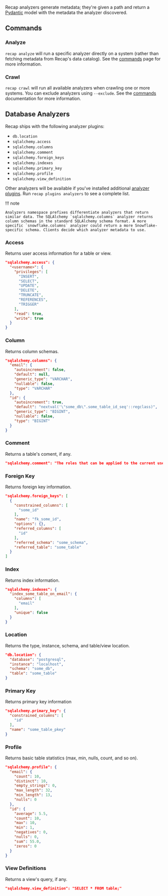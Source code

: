 Recap analyzers generate metadata; they're given a path and return a [Pydantic](https://pydantic.dev) model with the metadata the analyzer discovered.

## Commands

### Analyze

`recap analyze` will run a specific analyzer directly on a system (rather than fetching metadata from Recap's data catalog). See the [commands](commands.md#analyze) page for more information.

### Crawl

`recap crawl` will run all available analyzers when crawling one or more systems. You can exclude analyzers using `--exclude`. See the [commands](commands.md#crawl) documentation for more information.

## Database Analyzers

Recap ships with the following analyzer plugins:

* `db.location`
* `sqlalchemy.access`
* `sqlalchemy.columns`
* `sqlalchemy.comment`
* `sqlalchemy.foreign_keys`
* `sqlalchemy.indexes`
* `sqlalchemy.primary_key`
* `sqlalchemy.profile`
* `sqlalchemy.view_definition`

Other analyzers will be available if you've installed additional [analyzer plugins](plugins.md#analyzers). Run `recap plugins analyzers` to see a complete list.

!!! note

    Analyzers namespace prefixes differentiate analyzers that return similar data. The SQLAlchemy `sqlalchemy.columns` analyzer returns column schemas in the standard SQLAlchemy schema format. A more specific `snowflake.columns` analyzer could return a more Snowflake-specific schema. Clients decide which analyzer metadata to use.

### Access

Returns user access information for a table or view.

```json
"sqlalchemy.access": {
  "<username>": {
    "privileges": [
      "INSERT",
      "SELECT",
      "UPDATE",
      "DELETE",
      "TRUNCATE",
      "REFERENCES",
      "TRIGGER"
    ],
    "read": true,
    "write": true
  }
}
```

### Column

Returns column schemas.

```json
"sqlalchemy.columns": {
  "email": {
    "autoincrement": false,
    "default": null,
    "generic_type": "VARCHAR",
    "nullable": false,
    "type": "VARCHAR"
  },
  "id": {
    "autoincrement": true,
    "default": "nextval('\"some_db\".some_table_id_seq'::regclass)",
    "generic_type": "BIGINT",
    "nullable": false,
    "type": "BIGINT"
  }
}
```

### Comment

Returns a table's coment, if any.

```json
"sqlalchemy.comment": "The roles that can be applied to the current user."
```

### Foreign Key

Returns foreign key information.

```json
"sqlalchemy.foreign_keys": [
  {
    "constrained_columns": [
      "some_id"
    ],
    "name": "fk_some_id",
    "options": {},
    "referred_columns": [
      "id"
    ],
    "referred_schema": "some_schema",
    "referred_table": "some_table"
  }
]
```

### Index

Returns index information.

```json
"sqlalchemy.indexes": {
  "index_some_table_on_email": {
    "columns": [
      "email"
    ],
    "unique": false
  }
}
```

### Location

Returns the type, instance, schema, and table/view location.

```json
"db.location": {
  "database": "postgresql",
  "instance": "localhost",
  "schema": "some_db",
  "table": "some_table"
}
```

### Primary Key

Returns primary key information

```json
"sqlalchemy.primary_key": {
  "constrained_columns": [
    "id"
  ],
  "name": "some_table_pkey"
}
```

### Profile

Returns basic table statistics (max, min, nulls, count, and so on).

```json
"sqlalchemy.profile": {
  "email": {
    "count": 10,
    "distinct": 10,
    "empty_strings": 0,
    "max_length": 32,
    "min_length": 13,
    "nulls": 0
  },
  "id": {
    "average": 5.5,
    "count": 10,
    "max": 10,
    "min": 1,
    "negatives": 0,
    "nulls": 0,
    "sum": 55.0,
    "zeros": 0
  }
}
```

### View Definitions

Returns a view's query, if any.

```json
"sqlalchemy.view_definition": "SELECT * FROM table;"
```
